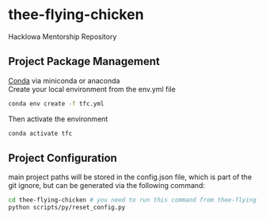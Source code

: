# thee-flying-chicken
HackIowa Mentorship Repository  
  
    
## Project Package Management
[Conda](https://conda.io/docs/) via miniconda or anaconda   
Create your local environment from the env.yml file
```bash
conda env create -f tfc.yml
```
Then activate the environment
```bash
conda activate tfc
```

## Project Configuration
main project paths will be stored in the config.json file, which is part of the git ignore, but can be generated via the following command:
```bash
cd thee-flying-chicken # you need to run this command from thee-flying-chicken directory
python scripts/py/reset_config.py
```







